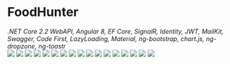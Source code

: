 # FoodHunter
<i>.NET Core 2.2 WebAPI, Angular 8, EF Core, SignalR, Identity, JWT, MailKit, Swagger, Code First, LazyLoading, Material, ng-bootstrap, chart.js, ng-dropzone, ng-toastr</i><br/>
<img src="https://sun9-19.userapi.com/c206724/v206724850/c739f/tu5DbgBLENQ.jpg"/>
<img src="https://sun9-68.userapi.com/c206724/v206724850/c73b2/0jvd5dmbJeA.jpg"/>
<img src="https://sun9-55.userapi.com/c206724/v206724850/c73cb/H_HLpBaCutI.jpg"/>
<img src="https://sun9-51.userapi.com/c206724/v206724850/c73d4/VQW_ljzf_D4.jpg"/>
<img src="https://sun9-69.userapi.com/c206724/v206724850/c73dd/58qVEU_zgCI.jpg"/>
<img src="https://sun9-16.userapi.com/c206724/v206724850/c73e6/8kNHw3FLzuA.jpg"/>
<img src="https://sun9-8.userapi.com/c206724/v206724850/c7414/DJODNxVPjos.jpg"/>
<img src="https://sun9-27.userapi.com/c206724/v206724850/c741d/0nzkBor0Z8Y.jpg"/>
<img src="https://sun9-16.userapi.com/c206724/v206724850/c7427/ErqXlsdEK-Y.jpg"/>
<img src="https://sun9-27.userapi.com/c206724/v206724850/c7430/mFpCAo65Aoc.jpg"/>
<img src="https://sun9-63.userapi.com/c206724/v206724850/c7439/lCfXluXlTlc.jpg"/>
<img src="https://sun9-49.userapi.com/c206724/v206724850/c7442/tY1C2x9fW5o.jpg"/>
<img src="https://sun9-33.userapi.com/c206724/v206724850/c744b/LJmbjFg2ZZY.jpg"/>
<img src="https://sun9-9.userapi.com/c206724/v206724850/c73bb/NJMXbckrjbU.jpg"/>
<img src="https://sun9-16.userapi.com/c206724/v206724850/c73f9/KJZapHlXmMc.jpg"/>
<img src="https://sun9-33.userapi.com/c206724/v206724850/c7402/p2wjEvNYPUY.jpg"/>
<img src="https://sun9-40.userapi.com/c206724/v206724850/c740b/wZ4KvdFZQnQ.jpg"/> 
